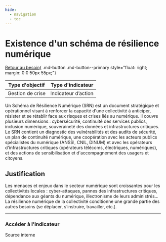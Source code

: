 ```yaml
---
hide:
  - navigation
  - toc
---
```


# Existence d'un schéma de résilience numérique

[Retour au besoin](https://konsilion.github.io/diag360/pages/besoins/bv5){ .md-button .md-button--primary style="float: right; margin: 0 0 50px 55px;"}

|Type d'objectif|Type d'indicateur|
|--|--|
|Gestion de crise|Indicateur d’action|

Un  Schéma  de  Résilience  Numérique  (SRN)  est  un  document  stratégique  et opérationnel visant à renforcer la capacité d'une collectivité à anticiper, résister et se rétablir  face  aux  risques  et  crises liés au numérique. Il couvre plusieurs dimensions : cybersécurité,  continuité  des services publics, inclusion numérique, souveraineté des données  et  infrastructures critiques. Le SRN contient un diagnostic des vulnérabilités et des audits de sécurité, un plan de continuité numérique, une coopération avec les acteurs publics spécialistes du numérique (ANSSI, CNIL, DINUM) et avec les opérateurs d'infrastructures  critiques  (opérateurs  télécoms,  électriques,  numériques),  et  des actions de sensibilisation et d'accompagnement des usagers et citoyens.  

## Justification

Les  menaces  et  enjeux  dans  le  secteur  numérique  sont  croissantes  pour  les collectivités locales : cyber-attaques, pannes des infrastructures critiques, dépendance aux  géants  du  numérique,  illectronisme  de  leurs  administrés…  La  résilience numérique  de  la  collectivité  conditionne  une  grande  partie  des  autres  besoins  (se déplacer, s’instruire, travailler, etc.). 

---

### Accéder à l'indicateur

Source interne